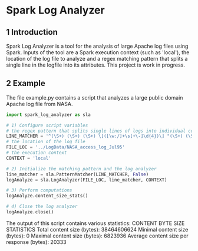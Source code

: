 # Spark Log Analyzer
## 1 Introduction
Spark Log Analyzer is a tool for the analysis of large Apache log files using Spark. 
Inputs of the tool are a Spark execution context (such as 'local'), the location of the log file to analyze and a regex matching pattern that splits a single line in the logfile into its attributes.
This project is work in progress.

## 2 Example
The file example.py contains a script that analyzes a large public domain Apache log file from NASA.
  
```python
import spark_log_analyzer as sla

# 1) Configure script variables
# the regex pattern that splits single lines of logs into individual components
LINE_MATCHER = '^(\S+) (\S+) (\S+) \[([\w:/]+\s[+\-]\d{4})\] "(\S+) (\S+) (\S+)" (\d{3}) (\d+)'
# the location of the log file
FILE_LOC = '../LogData/NASA_access_log_Jul95'
# the execution context
CONTEXT = 'local'

# 2) Initialize the matching pattern and the log analyzer
line_matcher = sla.PatternMatcher(LINE_MATCHER, False)
logAnalyze = sla.LogAnalyzer(FILE_LOC, line_matcher, CONTEXT)

# 3) Perform computations
logAnalyze.content_size_stats()

# 4) Close the log analyzer
logAnalyze.close()
```

The output of this script contains various statistics:
CONTENT BYTE SIZE STATISTICS 
Total content size (bytes): 38464606624
Minimal content size (bytes): 0
Maximal content size (bytes): 6823936
Average content size per response (bytes): 20333 

